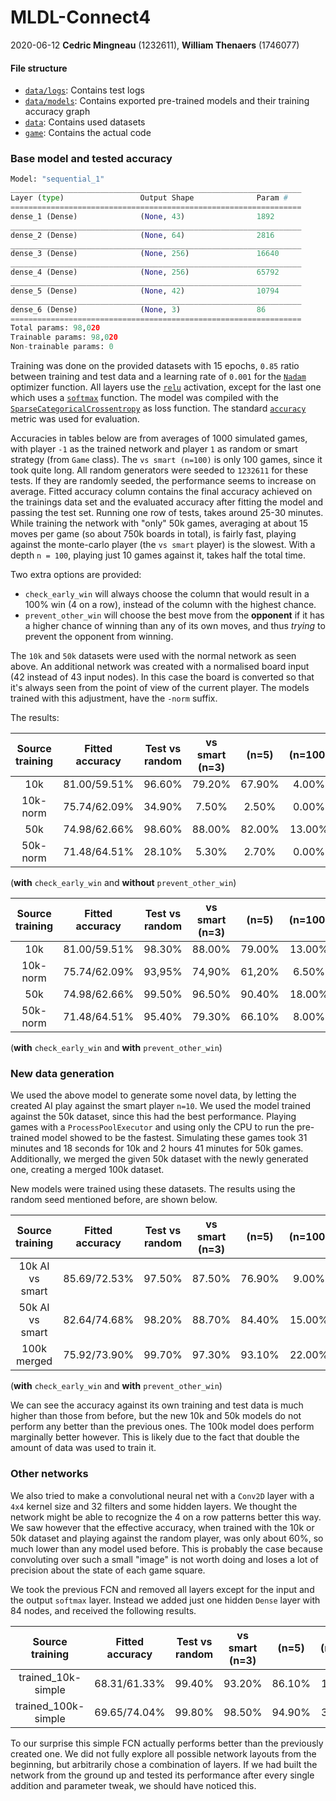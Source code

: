 # MLDL-Connect4
2020-06-12 **Cedric Mingneau** (1232611), **William Thenaers** (1746077)

#### File structure

- [`data/logs`](data/logs): Contains test logs
- [`data/models`](data/models): Contains exported pre-trained models and their training accuracy graph 
- [`data`](data): Contains used datasets
- [`game`](game): Contains the actual code

### Base model and tested accuracy

```python
Model: "sequential_1"
_________________________________________________________________
Layer (type)                 Output Shape              Param #
=================================================================
dense_1 (Dense)              (None, 43)                1892
_________________________________________________________________
dense_2 (Dense)              (None, 64)                2816
_________________________________________________________________
dense_3 (Dense)              (None, 256)               16640
_________________________________________________________________
dense_4 (Dense)              (None, 256)               65792
_________________________________________________________________
dense_5 (Dense)              (None, 42)                10794
_________________________________________________________________
dense_6 (Dense)              (None, 3)                 86
=================================================================
Total params: 98,020
Trainable params: 98,020
Non-trainable params: 0
```

Training was done on the provided datasets with 15 epochs, `0.85` ratio between training and test data and a learning rate of `0.001` for the [`Nadam`](https://keras.io/api/optimizers/Nadam/) optimizer function. All layers use the [`relu`](https://keras.io/api/layers/activations/#relu-function) activation, except for the last one which uses a [`softmax`](https://keras.io/api/layers/activations/#softmax-function) function. The model was compiled with the [`SparseCategoricalCrossentropy`](https://keras.io/api/losses/probabilistic_losses/#sparsecategoricalcrossentropy-class) as loss function. The standard [`accuracy`](https://keras.io/api/metrics/accuracy_metrics/#accuracy-class) metric was used for evaluation.

Accuracies in tables below are from averages of 1000 simulated games, with player `-1` as the trained network and player `1` as random or smart strategy (from `Game` class). The `vs smart (n=100)` is only 100 games, since it took quite long. All random generators were seeded to `1232611` for these tests. If they are randomly seeded, the performance seems to increase on average. Fitted accuracy column contains the final accuracy achieved on the trainings data set and the evaluated accuracy after fitting the model and passing the test set. Running one row of tests, takes around 25-30 minutes. While training the network with "only" 50k games, averaging at about 15 moves per game (so about 750k boards in total), is fairly fast, playing against the monte-carlo player (the `vs smart` player) is the slowest. With a depth `n = 100`, playing just 10 games against it, takes half the total time.

Two extra options are provided:

- `check_early_win` will always choose the column that would result in a 100% win (4 on a row), instead of the column with the highest chance.
- `prevent_other_win` will choose the best move from the **opponent** if it has a higher chance of winning than any of its own moves, and thus *trying* to prevent the opponent from winning.

The `10k` and `50k` datasets were used with the normal network as seen above. An additional network was created with a normalised board input (42 instead of 43 input nodes). In this case the board is converted so that it's always seen from the point of view of the current player. The models trained with this adjustment, have the `-norm` suffix.

The results:

| Source training | Fitted accuracy | Test vs random | vs smart (n=3) |  (n=5)  | (n=100) |
| :-----: | :-----: | :-----: | :-----: | :-----: | :-----: |
| 10k | 81.00/59.51% | 96.60% | 79.20% | 67.90% |  4.00%  |
| 10k-norm | 75.74/62.09% | 34.90% |     7.50%      | 2.50%  | 0.00% |
| 50k |  74.98/62.66%   | 98.60% | 88.00% | 82.00% | 13.00% |
| 50k-norm | 71.48/64.51% | 28.10% | 5.30% | 2.70% | 0.00% |

(**with** `check_early_win` and **without** `prevent_other_win`)

| Source training | Fitted accuracy | Test vs random | vs smart (n=3) |  (n=5)  | (n=100) |
| :-----: | :-----: | :-----: | :-----: | :-----: | :-----: |
| 10k | 81.00/59.51% | 98.30% | 88.00% | 79.00% | 13.00% |
| 10k-norm | 75.74/62.09% | 93,95% | 74,9‬0% | 61,2‬0% | 6.50% |
| 50k | 74.98/62.66% | 99.50% | 96.50% | 90.40% | 18.00% |
| 50k-norm | 71.48/64.51% | 95.40% | 79.30% | 66.10% | 8.00% |

(**with** `check_early_win` and **with** `prevent_other_win`)

### New data generation

We used the above model to generate some novel data, by letting the created AI play against the smart player `n=10`. We used the model trained against the 50k dataset, since this had the best performance. Playing games with a `ProcessPoolExecutor` and using only the CPU to run the pre-trained model showed to be the fastest. Simulating these games took 31 minutes and 18 seconds for 10k and 2 hours 41 minutes for 50k games. Additionally, we merged the given 50k dataset with the newly generated one, creating a merged 100k dataset.

New models were trained using these datasets. The results using the random seed mentioned before, are shown below.

| Source training | Fitted accuracy | Test vs random | vs smart (n=3) |  (n=5)  | (n=100) |
| :-----: | :-----: | :-----: | :-----: | :-----: | :-----: |
| 10k AI vs smart | 85.69/72.53% | 97.50% | 87.50% | 76.90% | 9.00% |
| 50k AI vs smart | 82.64/74.68% | 98.20% | 88.70% | 84.40% | 15.00% |
| 100k merged | 75.92/73.90% | 99.70% | 97.30% | 93.10% | 22.00% |

(**with** `check_early_win` and **with** `prevent_other_win`)

We can see the accuracy against its own training and test data is much higher than those from before, but the new 10k and 50k models do not perform any better than the previous ones. The 100k model does perform marginally better however. This is likely due to the fact that double the amount of data was used to train it.

### Other networks

We also tried to make a convolutional neural net with a `Conv2D` layer with a `4x4` kernel size and 32 filters and some hidden layers. We thought the network might be able to recognize the 4 on a row patterns better this way. We saw however that the effective accuracy, when trained with the 10k or 50k dataset and playing against the random player, was only about 60%, so much lower than any model used before. This is probably the case because convoluting over such a small "image" is not worth doing and loses a lot of precision about the state of each game square.

We took the previous FCN and removed all layers except for the input and the output `softmax` layer. Instead we added just one hidden `Dense` layer with 84 nodes, and received the following results.

|   Source training   | Fitted accuracy | Test vs random | vs smart (n=3) | (n=5)  | (n=100) |
| :-----------------: | :-------------: | :------------: | :------------: | :----: | :-----: |
| trained_10k-simple  |  68.31/61.33%   |     99.40%     |     93.20%     | 86.10% | 17.00%  |
| trained_100k-simple |  69.65/74.04%   |     99.80%     |     98.50%     | 94.90% | 33.00%  |

To our surprise this simple FCN actually performs better than the previously created one. We did not fully explore all possible network layouts from the beginning, but arbitrarily chose a combination of layers. If we had built the network from the ground up and tested its performance after every single addition and parameter tweak, we should have noticed this. 